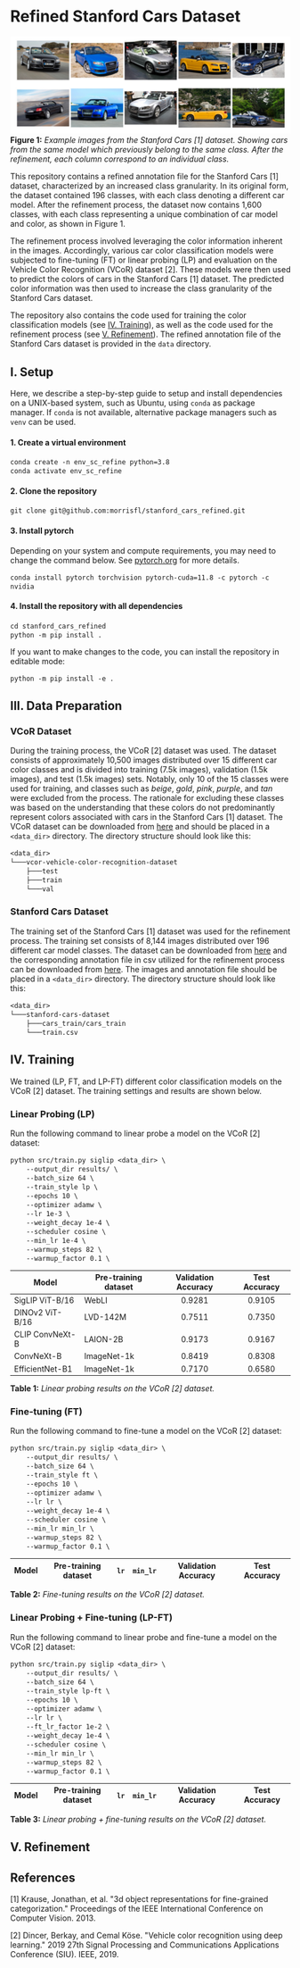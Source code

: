 # Refined Stanford Cars Dataset
![](readme/sc_img_example.jpeg)
**Figure 1:** *Example images from the Stanford Cars [1] dataset. Showing cars from the same model which previously 
belong to the same class. After the refinement, each column correspond to an individual class.*

This repository contains a refined annotation file for the Stanford Cars [1] dataset, characterized by an increased 
class granularity. In its original form, the dataset contained 196 classes, with each class denoting a different car model. 
After the refinement process, the dataset now contains 1,600 classes, with each class representing a unique combination 
of car model and color, as shown in Figure 1.

The refinement process involved leveraging the color information inherent in the images. Accordingly, various car color 
classification models were subjected to fine-tuning (FT) or linear probing (LP) and evaluation on the Vehicle Color Recognition 
(VCoR) dataset [2]. These models were then used to predict the colors of cars in the Stanford Cars [1] dataset. 
The predicted color information was then used to increase the class granularity of the Stanford Cars dataset.

The repository also contains the code used for training the color classification models (see [IV. Training](#iv-training)), 
as well as the code used for the refinement process (see [V. Refinement](#v-refinement)). The refined annotation file 
of the Stanford Cars dataset is provided in the `data` directory.

## I. Setup

Here, we describe a step-by-step guide to setup and install dependencies on a UNIX-based system, such as Ubuntu, using 
`conda` as package manager. If `conda` is not available, alternative package managers such as `venv` can be used.

#### 1. Create a virtual environment
```
conda create -n env_sc_refine python=3.8
conda activate env_sc_refine
```
#### 2. Clone the repository
```
git clone git@github.com:morrisfl/stanford_cars_refined.git
```
#### 3. Install pytorch
Depending on your system and compute requirements, you may need to change the command below. See [pytorch.org](https://pytorch.org/get-started/locally/) 
for more details.
```
conda install pytorch torchvision pytorch-cuda=11.8 -c pytorch -c nvidia
```
#### 4. Install the repository with all dependencies
```
cd stanford_cars_refined
python -m pip install .
```
If you want to make changes to the code, you can install the repository in editable mode:
```
python -m pip install -e .
```

## III. Data Preparation

### VCoR Dataset
During the training process, the VCoR [2] dataset was used. The dataset consists of approximately 10,500 images distributed 
over 15 different car color classes and is divided into training (7.5k images), validation (1.5k images), and test (1.5k images) 
sets. Notably, only 10 of the 15 classes were used for training, and classes such as *beige*, *gold*, *pink*, *purple*, 
and *tan* were excluded from the process. The rationale for excluding these classes was based on the understanding that 
these colors do not predominantly represent colors associated with cars in the Stanford Cars [1] dataset.
The VCoR dataset can be downloaded from [here](https://www.kaggle.com/datasets/landrykezebou/vcor-vehicle-color-recognition-dataset)
and should be placed in a `<data_dir>` directory. The directory structure should look like this:
```
<data_dir>
└───vcor-vehicle-color-recognition-dataset
    ├───test
    ├───train
    └───val
```

### Stanford Cars Dataset
The training set of the Stanford Cars [1] dataset was used for the refinement process. The training set consists of
8,144 images distributed over 196 different car model classes. The dataset can be downloaded from [here](https://www.kaggle.com/datasets/jessicali9530/stanford-cars-dataset)
and the corresponding annotation file in csv utilized for the refinement process can be downloaded from [here](https://github.com/BotechEngineering/StanfordCarsDatasetCSV/tree/main).
The images and annotation file should be placed in a `<data_dir>` directory. The directory structure should look like this:
```
<data_dir>
└───stanford-cars-dataset
    ├───cars_train/cars_train
    └───train.csv
```

## IV. Training
We trained (LP, FT, and LP-FT) different color classification models on the VCoR [2] dataset. The training settings and 
results are shown below.

### Linear Probing (LP)
Run the following command to linear probe a model on the VCoR [2] dataset:
```
python src/train.py siglip <data_dir> \
    --output_dir results/ \
    --batch_size 64 \
    --train_style lp \
    --epochs 10 \
    --optimizer adamw \
    --lr 1e-3 \
    --weight_decay 1e-4 \
    --scheduler cosine \
    --min_lr 1e-4 \
    --warmup_steps 82 \
    --warmup_factor 0.1 \
```

| Model           | Pre-training dataset | Validation Accuracy | Test Accuracy |
|-----------------|----------------------|:-------------------:|:-------------:|
| SigLIP ViT-B/16 | WebLI                |       0.9281        |    0.9105     |
| DINOv2 ViT-B/16 | LVD-142M             |       0.7511        |    0.7350     |
| CLIP ConvNeXt-B | LAION-2B             |       0.9173        |    0.9167     |
| ConvNeXt-B      | ImageNet-1k          |       0.8419        |    0.8308     |
| EfficientNet-B1 | ImageNet-1k          |       0.7170        |    0.6580     |
**Table 1:** *Linear probing results on the VCoR [2] dataset.*

### Fine-tuning (FT)
Run the following command to fine-tune a model on the VCoR [2] dataset:
```
python src/train.py siglip <data_dir> \
    --output_dir results/ \
    --batch_size 64 \
    --train_style ft \
    --epochs 10 \
    --optimizer adamw \
    --lr lr \
    --weight_decay 1e-4 \
    --scheduler cosine \
    --min_lr min_lr \
    --warmup_steps 82 \
    --warmup_factor 0.1 \
```

| Model           | Pre-training dataset | `lr` | `min_lr` | Validation Accuracy | Test Accuracy |
|-----------------|----------------------|:----:|:--------:|:-------------------:|:-------------:|

**Table 2:** *Fine-tuning results on the VCoR [2] dataset.*

### Linear Probing + Fine-tuning (LP-FT)
Run the following command to linear probe and fine-tune a model on the VCoR [2] dataset:
```
python src/train.py siglip <data_dir> \
    --output_dir results/ \
    --batch_size 64 \
    --train_style lp-ft \
    --epochs 10 \
    --optimizer adamw \
    --lr lr \
    --ft_lr_factor 1e-2 \
    --weight_decay 1e-4 \
    --scheduler cosine \
    --min_lr min_lr \
    --warmup_steps 82 \
    --warmup_factor 0.1 \
```

| Model           | Pre-training dataset | `lr` | `min_lr` | Validation Accuracy | Test Accuracy |
|-----------------|----------------------|:----:|:--------:|:-------------------:|:-------------:|

**Table 3:** *Linear probing + fine-tuning results on the VCoR [2] dataset.*

## V. Refinement



## References
[1] Krause, Jonathan, et al. "3d object representations for fine-grained categorization." Proceedings of the IEEE 
International Conference on Computer Vision. 2013.

[2] Dincer, Berkay, and Cemal Köse. "Vehicle color recognition using deep learning." 2019 27th Signal Processing and 
Communications Applications Conference (SIU). IEEE, 2019.

